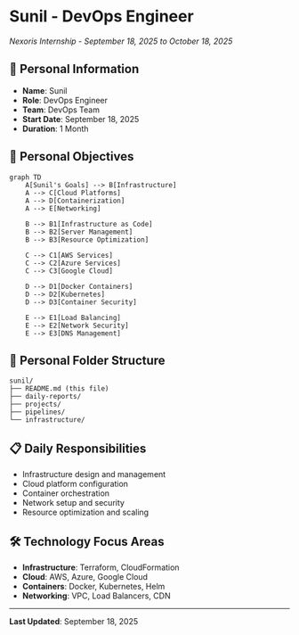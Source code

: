 # Sunil - DevOps Engineer
*Nexoris Internship - September 18, 2025 to October 18, 2025*

## 👤 Personal Information
- **Name**: Sunil
- **Role**: DevOps Engineer
- **Team**: DevOps Team
- **Start Date**: September 18, 2025
- **Duration**: 1 Month

## 🎯 Personal Objectives

```mermaid
graph TD
    A[Sunil's Goals] --> B[Infrastructure]
    A --> C[Cloud Platforms]
    A --> D[Containerization]
    A --> E[Networking]
    
    B --> B1[Infrastructure as Code]
    B --> B2[Server Management]
    B --> B3[Resource Optimization]
    
    C --> C1[AWS Services]
    C --> C2[Azure Services]
    C --> C3[Google Cloud]
    
    D --> D1[Docker Containers]
    D --> D2[Kubernetes]
    D --> D3[Container Security]
    
    E --> E1[Load Balancing]
    E --> E2[Network Security]
    E --> E3[DNS Management]
```

## 📁 Personal Folder Structure

```
sunil/
├── README.md (this file)
├── daily-reports/
├── projects/
├── pipelines/
└── infrastructure/
```

## 📋 Daily Responsibilities
- Infrastructure design and management
- Cloud platform configuration
- Container orchestration
- Network setup and security
- Resource optimization and scaling

## 🛠️ Technology Focus Areas
- **Infrastructure**: Terraform, CloudFormation
- **Cloud**: AWS, Azure, Google Cloud
- **Containers**: Docker, Kubernetes, Helm
- **Networking**: VPC, Load Balancers, CDN

---
**Last Updated**: September 18, 2025
